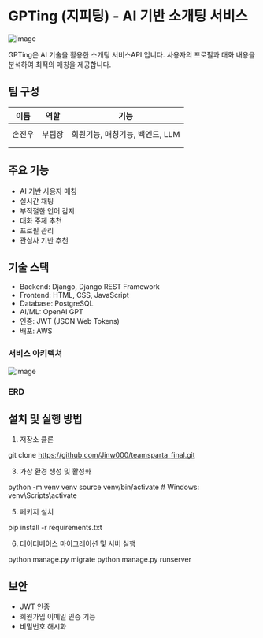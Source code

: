 # GPTing (지피팅) - AI 기반 소개팅 서비스
![image](https://github.com/user-attachments/assets/ee0fec20-ae0d-43f4-bc4d-0447d0fe1e4e)

GPTing은 AI 기술을 활용한 소개팅 서비스API 입니다. 사용자의 프로필과 대화 내용을 분석하여 최적의 매칭을 제공합니다.

## 팀 구성
| **이름** | **역할**            | **기능**                          |
|:------------:|--------------------------|----------------------------------|
|      |  |                   | 
|   손진우   | 부팀장 | 회원기능, 매칭기능, 백엔드, LLM |
|      |  |                   |
|      |  |                   |

## 주요 기능

- AI 기반 사용자 매칭
- 실시간 채팅
- 부적절한 언어 감지
- 대화 주제 추천
- 프로필 관리
- 관심사 기반 추천

## 기술 스택

- Backend: Django, Django REST Framework
- Frontend: HTML, CSS, JavaScript
- Database: PostgreSQL
- AI/ML: OpenAI GPT
- 인증: JWT (JSON Web Tokens)
- 배포: AWS

### 서비스 아키텍쳐
![image](https://github.com/user-attachments/assets/d0829a34-efb8-44d1-9796-0d6ddd666b7e)

### ERD


## 설치 및 실행 방법

1. 저장소 클론

git clone https://github.com/Jinw000/teamsparta_final.git

3. 가상 환경 생성 및 활성화

python -m venv venv
source venv/bin/activate # Windows: venv\Scripts\activate

5. 페키지 설치

pip install -r requirements.txt


6. 데이터베이스 마이그레이션 및 서버 실행

python manage.py migrate
python manage.py runserver

## 보안
- JWT 인증
- 회원가입 이메일 인증 기능
- 비밀번호 해시화
